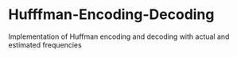 # Hufffman-Encoding-Decoding
Implementation of Huffman encoding and decoding with actual and estimated frequencies
